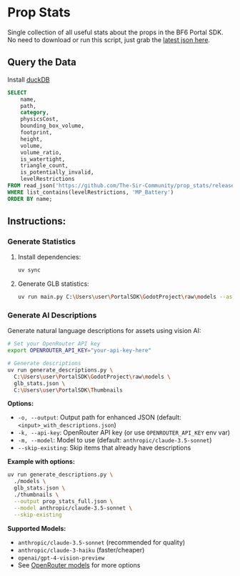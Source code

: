 # Prop Stats

Single collection of all useful stats about the props in the BF6 Portal SDK. No need to download or run this script, just grab the [latest json here](https://github.com/The-Sir-Community/prop_stats/releases/latest/download/prop_stats.json).

## Query the Data

Install [duckDB]()

```sql
SELECT 
    name,
    path,
    category,
    physicsCost,
    bounding_box_volume,
    footprint,
    height,
    volume,
    volume_ratio,
    is_watertight,
    triangle_count,
    is_potentially_invalid,
    levelRestrictions
FROM read_json('https://github.com/The-Sir-Community/prop_stats/releases/latest/download/prop_stats.json')
WHERE list_contains(levelRestrictions, 'MP_Battery')
ORDER BY name;
```

## Instructions:

### Generate Statistics

1. Install dependencies:
   ```bash
   uv sync
   ```

2. Generate GLB statistics:
   ```bash
   uv run main.py C:\Users\user\PortalSDK\GodotProject\raw\models --asset-types C:\Users\user\PortalSDK\FbExportData\asset_types.json
   ```

### Generate AI Descriptions

Generate natural language descriptions for assets using vision AI:

```bash
# Set your OpenRouter API key
export OPENROUTER_API_KEY="your-api-key-here"

# Generate descriptions
uv run generate_descriptions.py \
  C:\Users\user\PortalSDK\GodotProject\raw\models \
  glb_stats.json \
  C:\Users\user\PortalSDK\Thumbnails
```

**Options:**
- `-o, --output`: Output path for enhanced JSON (default: `<input>_with_descriptions.json`)
- `-k, --api-key`: OpenRouter API key (or use `OPENROUTER_API_KEY` env var)
- `-m, --model`: Model to use (default: `anthropic/claude-3.5-sonnet`)
- `--skip-existing`: Skip items that already have descriptions

**Example with options:**
```bash
uv run generate_descriptions.py \
  ./models \
  glb_stats.json \
  ./thumbnails \
  --output prop_stats_full.json \
  --model anthropic/claude-3.5-sonnet \
  --skip-existing
```

**Supported Models:**
- `anthropic/claude-3.5-sonnet` (recommended for quality)
- `anthropic/claude-3-haiku` (faster/cheaper)
- `openai/gpt-4-vision-preview`
- See [OpenRouter models](https://openrouter.ai/models) for more options